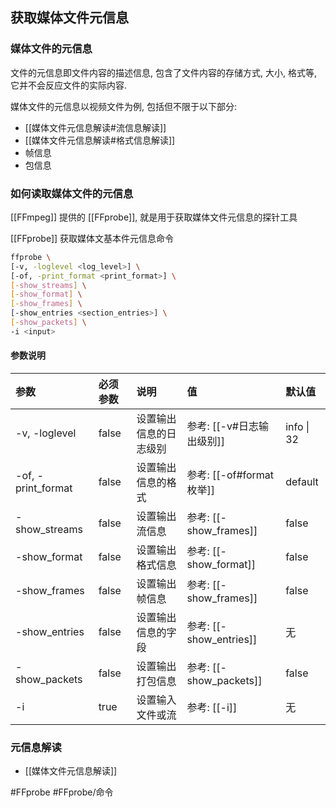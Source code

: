 ## 获取媒体文件元信息

### 媒体文件的元信息
文件的元信息即文件内容的描述信息, 包含了文件内容的存储方式, 大小, 格式等, 它并不会反应文件的实际内容.

媒体文件的元信息以视频文件为例, 包括但不限于以下部分:
- [[媒体文件元信息解读#流信息解读]]
- [[媒体文件元信息解读#格式信息解读]]
- 帧信息
- 包信息

### 如何读取媒体文件的元信息
[[FFmpeg]] 提供的 [[FFprobe]], 就是用于获取媒体文件元信息的探针工具

[[FFprobe]] 获取媒体文基本件元信息命令
```bash
ffprobe \
[-v, -loglevel <log_level>] \
[-of, -print_format <print_format>] \
[-show_streams] \
[-show_format] \
[-show_frames] \
[-show_entries <section_entries>] \
[-show_packets] \
-i <input>
```

#### 参数说明
|参数|必须参数|说明|值|默认值|
|:-|:-|:-|:-|:-|
|-v, -loglevel|false|设置输出信息的日志级别|参考: [[-v#日志输出级别]]|info \| 32|
|-of, -print_format|false|设置输出信息的格式|参考: [[-of#format枚举]]|default|
|-show_streams|false|设置输出流信息|参考: [[-show_frames]]|false|
|-show_format|false|设置输出格式信息|参考: [[-show_format]]|false|
|-show_frames|false|设置输出帧信息|参考: [[-show_frames]]|false|
|-show_entries|false|设置输出信息的字段|参考: [[-show_entries]]|无|
|-show_packets|false|设置输出打包信息|参考: [[-show_packets]]|false|
|-i|true|设置输入文件或流|参考: [[-i]]|无|

### 元信息解读
- [[媒体文件元信息解读]]

#FFprobe #FFprobe/命令 